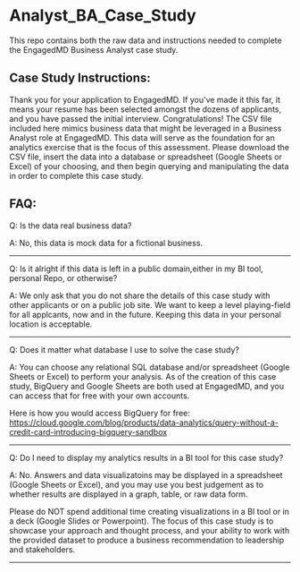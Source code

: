 # Analyst_BA_Case_Study
This repo contains both the raw data and instructions needed to complete the EngagedMD Business Analyst case study.

## Case Study Instructions:
Thank you for your application to EngagedMD. If you've made it this far, it means your resume has been selected amongst the dozens of applicants, and you have passed the initial interview. Congratulations! 
The CSV file included here mimics business data that might be leveraged in a Business Analyst role at EngagedMD. This data will serve as the foundation for an analytics exercise that is the focus of this assessment. Please download the CSV file, insert the data into a database or spreadsheet (Google Sheets or Excel) of your choosing, and then begin querying and manipulating the data in order to complete this case study.

## FAQ:

Q: Is the data real business data?

A: No, this data is mock data for a fictional business.
___

Q: Is it alright if this data is left in a public domain,either in my BI tool, personal Repo, or otherwise?

A: We only ask that you do not share the details of this case study with other applicants or on a public job site. We want to keep a level playing-field for all applcants, now and in the future. Keeping this data in your personal location is acceptable.
___

Q: Does it matter what database I use to solve the case study?

A: You can choose any relational SQL database and/or spreadsheet (Google Sheets or Excel) to perform your analysis. As of the creation of this case study, BigQuery and Google Sheets are both used at EngagedMD, and you can access that for free with your own accounts. 

Here is how you would access BigQuery for free: https://cloud.google.com/blog/products/data-analytics/query-without-a-credit-card-introducing-bigquery-sandbox
___

Q: Do I need to display my analytics results in a BI tool for this case study?

A: No. Answers and data visualizatoins may be displayed in a spreadsheet (Google Sheets or Excel), and you may use you best judgement as to whether results are displayed in a graph, table, or raw data form.

Please do NOT spend additional time creating visualizations in a BI tool or in a deck (Google Slides or Powerpoint). The focus of this case study is to showcase your approach and thought process, and your ability to work with the provided dataset to produce a business recommendation to leadership and stakeholders.
___

